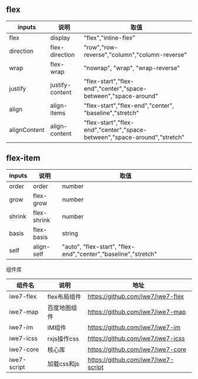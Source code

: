 ## flex

| inputs       | 说明              | 取值                                                                        |
|--------------|-----------------|---------------------------------------------------------------------------|
| flex         | display         | "flex","inline-flex"                                                      |
| direction    | flex-direction  | "row","row-reverse","column","column-reverse"                             |
| wrap         | flex-wrap       | "nowrap", "wrap", "wrap-reverse"                                          |
| justify      | justify-content | "flex-start","flex-end","center","space-between","space-around"           |
| align        | align-items     | "flex-start","flex-end","center", "baseline","stretch"                    |
| alignContent | align-content   | "flex-start","flex-end","center","space-between","space-around","stretch" |


## flex-item

| inputs | 说明          | 取值                                                             |
|--------|-------------|----------------------------------------------------------------|
| order  | order       | number                                                         |
| grow   | flex-grow   | number                                                         |
| shrink | flex-shrink | number                                                         |
| basis  | flex-basis  | string                                                         |
| self   | align-self  | "auto", "flex-start", "flex-end","center","baseline","stretch" |


组件库


| 组件名         | 说明        | 地址                                  |
|-------------|-----------|-------------------------------------|
| iwe7-flex   | flex布局组件  | https://github.com/iwe7/iwe7-flex   |
| iwe7-map    | 百度地图组件    | https://github.com/iwe7/iwe7-map    |
| iwe7-im     | IM组件      | https://github.com/iwe7/iwe7-im     |
| iwe7-icss   | rxjs操作css | https://github.com/iwe7/iwe7-icss   |
| iwe7-core   | 核心库       | https://github.com/iwe7/iwe7-core   |
| iwe7-script | 加载css和js  | https://github.com/iwe7/iwe7-script |

